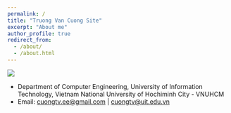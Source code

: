 ```yaml
---
permalink: /
title: "Truong Van Cuong Site"
excerpt: "About me"
author_profile: true
redirect_from: 
  - /about/
  - /about.html
---
```


![](https://cuongtvee.github.io/images/ryan.jpg)

- Department of Computer Engineering,
University of Information Technology,
Vietnam National University of Hochiminh City - VNUHCM
- Email: cuongtv.ee@gmail.com | cuongtv@uit.edu.vn
